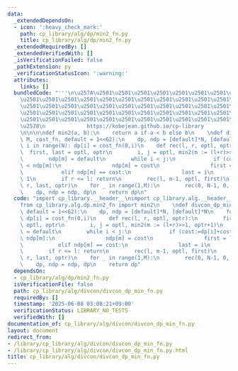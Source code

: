 ```yaml
---
data:
  _extendedDependsOn:
  - icon: ':heavy_check_mark:'
    path: cp_library/alg/dp/min2_fn.py
    title: cp_library/alg/dp/min2_fn.py
  _extendedRequiredBy: []
  _extendedVerifiedWith: []
  _isVerificationFailed: false
  _pathExtension: py
  _verificationStatusIcon: ':warning:'
  attributes:
    links: []
  bundledCode: "'''\n\u257A\u2501\u2501\u2501\u2501\u2501\u2501\u2501\u2501\u2501\u2501\
    \u2501\u2501\u2501\u2501\u2501\u2501\u2501\u2501\u2501\u2501\u2501\u2501\u2501\
    \u2501\u2501\u2501\u2501\u2501\u2501\u2501\u2501\u2501\u2501\u2501\u2501\u2501\
    \u2501\u2501\u2501\u2501\u2501\u2501\u2501\u2501\u2501\u2501\u2501\u2501\u2501\
    \u2501\u2501\u2501\u2501\u2501\u2501\u2501\u2501\u2501\u2501\u2501\u2501\u2501\
    \u2578\n             https://kobejean.github.io/cp-library               \n'''\n\
    \n\n\n\ndef min2(a, b):\n    return a if a < b else b\n    \ndef divcon_dp_min(N,\
    \ M, cost_fn, default = 1<<62):\n    dp, ndp = [default]*N, [default]*N\n    for\
    \ i in range(N): dp[i] = cost_fn(0,i)\n    def rec(l, r, optl, optr):\n      \
    \  first, last = optl, optr\n        i, j = optl, min2(m := (l+r)>>1, optr+1)\n\
    \        ndp[m] = default\n        while i < j:\n            if (cost:=dp[i]+cost_fn(i,m))\
    \ < ndp[m]:\n                ndp[m] = cost\n                first = last = i\n\
    \            elif ndp[m] == cost:\n                last = i\n            i +=\
    \ 1\n        if r <= l: return\n        rec(l, m-1, optl, first)\n        rec(m+1,\
    \ r, last, optr)\n    for _ in range(1,M):\n        rec(0, N-1, 0, N-1)\n    \
    \    dp, ndp = ndp, dp\n    return dp\n"
  code: "import cp_library.__header__\nimport cp_library.alg.__header__\nimport cp_library.alg.divcon.__header__\n\
    from cp_library.alg.dp.min2_fn import min2\n    \ndef divcon_dp_min(N, M, cost_fn,\
    \ default = 1<<62):\n    dp, ndp = [default]*N, [default]*N\n    for i in range(N):\
    \ dp[i] = cost_fn(0,i)\n    def rec(l, r, optl, optr):\n        first, last =\
    \ optl, optr\n        i, j = optl, min2(m := (l+r)>>1, optr+1)\n        ndp[m]\
    \ = default\n        while i < j:\n            if (cost:=dp[i]+cost_fn(i,m)) <\
    \ ndp[m]:\n                ndp[m] = cost\n                first = last = i\n \
    \           elif ndp[m] == cost:\n                last = i\n            i += 1\n\
    \        if r <= l: return\n        rec(l, m-1, optl, first)\n        rec(m+1,\
    \ r, last, optr)\n    for _ in range(1,M):\n        rec(0, N-1, 0, N-1)\n    \
    \    dp, ndp = ndp, dp\n    return dp"
  dependsOn:
  - cp_library/alg/dp/min2_fn.py
  isVerificationFile: false
  path: cp_library/alg/divcon/divcon_dp_min_fn.py
  requiredBy: []
  timestamp: '2025-06-08 03:08:21+09:00'
  verificationStatus: LIBRARY_NO_TESTS
  verifiedWith: []
documentation_of: cp_library/alg/divcon/divcon_dp_min_fn.py
layout: document
redirect_from:
- /library/cp_library/alg/divcon/divcon_dp_min_fn.py
- /library/cp_library/alg/divcon/divcon_dp_min_fn.py.html
title: cp_library/alg/divcon/divcon_dp_min_fn.py
---
```

